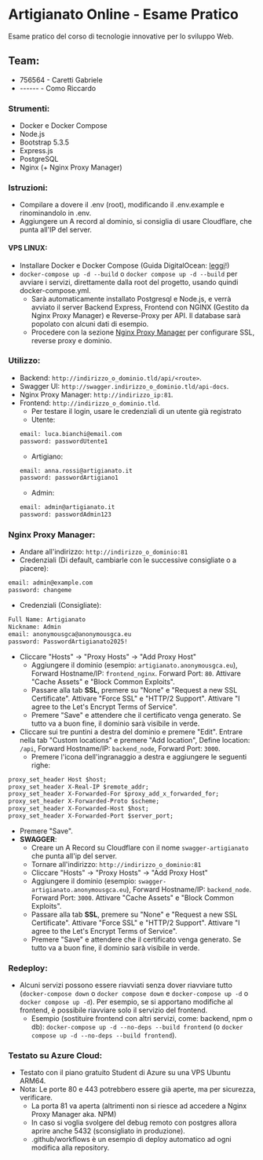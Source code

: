 # Artigianato Online - Esame Pratico
Esame pratico del corso di tecnologie innovative per lo sviluppo Web.

## Team:
- 756564 - Caretti Gabriele
- ------ - Como Riccardo

### Strumenti:
- Docker e Docker Compose
- Node.js
- Bootstrap 5.3.5
- Express.js
- PostgreSQL
- Nginx (+ Nginx Proxy Manager)

### Istruzioni:
- Compilare a dovere il .env (root), modificando il .env.example e rinominandolo in .env.
- Aggiungere un A record al dominio, si consiglia di usare Cloudflare, che punta all'IP del server.

#### VPS LINUX:
- Installare Docker e Docker Compose (Guida DigitalOcean: [leggi](https://www.digitalocean.com/community/tutorials/how-to-install-and-use-docker-on-ubuntu-22-04)!)
- `docker-compose up -d --build` o `docker compose up -d --build` per avviare i servizi, direttamente dalla root del progetto, usando quindi docker-compose.yml.
    - Sarà automaticamente installato Postgresql e Node.js, e verrà avviato il server Backend Express, Frontend con NGINX (Gestito da Nginx Proxy Manager) e Reverse-Proxy per API. Il database sarà popolato con alcuni dati di esempio.
    - Procedere con la sezione [Nginx Proxy Manager](#nginx-proxy-manager) per configurare SSL, reverse proxy e dominio.

### Utilizzo:
- Backend: `http://indirizzo_o_dominio.tld/api/<route>`.
- Swagger UI: `http://swagger.indirizzo_o_dominio.tld/api-docs`.
- Nginx Proxy Manager: `http://indirizzo_ip:81`.
- Frontend: `http://indirizzo_o_dominio.tld`.
    - Per testare il login, usare le credenziali di un utente già registrato
    - Utente:
  ```txt
  email: luca.bianchi@email.com
  password: passwordUtente1
  ```
    - Artigiano:
  ```txt
  email: anna.rossi@artigianato.it
  password: passwordArtigiano1
  ```
    - Admin:
  ```txt
  email: admin@artigianato.it
  password: passwordAdmin123
  ```

### Nginx Proxy Manager:
- Andare all'indirizzo: `http://indirizzo_o_dominio:81`
- Credenziali (Di default, cambiarle con le successive consigliate o a piacere):
```txt
email: admin@example.com
password: changeme
```
- Credenziali (Consigliate):
```txt
Full Name: Artigianato
Nickname: Admin
email: anonymousgca@anonymousgca.eu
password: PasswordArtigianato2025!
```
- Cliccare "Hosts" -> "Proxy Hosts" -> "Add Proxy Host"
    - Aggiungere il dominio (esempio: `artigianato.anonymousgca.eu`), Forward Hostname/IP: `frontend_nginx`. Forward Port: `80`. Attivare "Cache Assets" e "Block Common Exploits".
    - Passare alla tab **SSL**, premere su "None" e "Request a new SSL Certificate". Attivare "Force SSL" e "HTTP/2 Support". Attivare "I agree to the Let's Encrypt Terms of Service".
    - Premere "Save" e attendere che il certificato venga generato. Se tutto va a buon fine, il dominio sarà visibile in verde.
- Cliccare sui tre puntini a destra del dominio e premere "Edit". Entrare nella tab "Custom locations" e premere "Add location", Define location: `/api`, Forward Hostname/IP: `backend_node`, Forward Port: `3000`.
    - Premere l'icona dell'ingranaggio a destra e aggiungere le seguenti righe:
```txt
proxy_set_header Host $host;
proxy_set_header X-Real-IP $remote_addr;
proxy_set_header X-Forwarded-For $proxy_add_x_forwarded_for;
proxy_set_header X-Forwarded-Proto $scheme;
proxy_set_header X-Forwarded-Host $host;
proxy_set_header X-Forwarded-Port $server_port;
```
- Premere "Save".
- **SWAGGER**:
    - Creare un A Record su Cloudflare con il nome `swagger-artigianato` che punta all'ip del server.
    - Tornare all'indirizzo: `http://indirizzo_o_dominio:81`
    - Cliccare "Hosts" -> "Proxy Hosts" -> "Add Proxy Host"
    - Aggiungere il dominio (esempio: `swagger-artigianato.anonymousgca.eu`), Forward Hostname/IP: `backend_node`. Forward Port: `3000`. Attivare "Cache Assets" e "Block Common Exploits".
    - Passare alla tab **SSL**, premere su "None" e "Request a new SSL Certificate". Attivare "Force SSL" e "HTTP/2 Support". Attivare "I agree to the Let's Encrypt Terms of Service".
    - Premere "Save" e attendere che il certificato venga generato. Se tutto va a buon fine, il dominio sarà visibile in verde.

### Redeploy:
- Alcuni servizi possono essere riavviati senza dover riavviare tutto (`docker-compose down` o `docker compose down` e `docker-compose up -d` o `docker compose up -d`). Per esempio, se si apportano modifiche al frontend, è possibile riavviare solo il servizio del frontend.
    - Esempio (sostituire frontend con altri servizi, come: backend, npm o db): `docker-compose up -d --no-deps --build frontend` (o `docker compose up -d --no-deps --build frontend`).

### Testato su Azure Cloud:
- Testato con il piano gratuito Student di Azure su una VPS Ubuntu ARM64.
- Nota: Le porte 80 e 443 potrebbero essere già aperte, ma per sicurezza, verificare.
    - La porta 81 va aperta (altrimenti non si riesce ad accedere a Nginx Proxy Manager aka. NPM)
    - In caso si voglia svolgere del debug remoto con postgres allora aprire anche 5432 (sconsigliato in produzione).
    - .github/workflows è un esempio di deploy automatico ad ogni modifica alla repository.